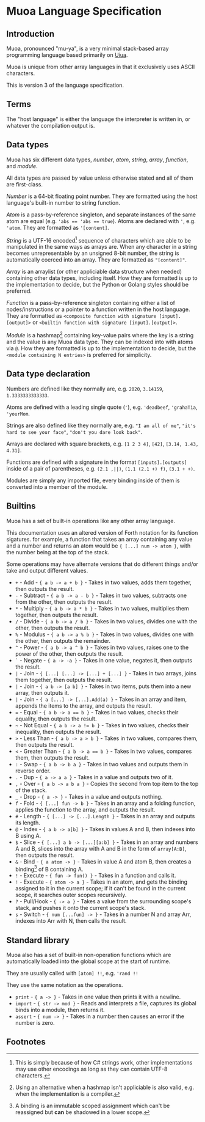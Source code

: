 # Muoa Language Specification

## Introduction

Muoa, pronounced "mu-ya", is a very minimal stack-based array programming language based primarily on [Uiua](https://www.uiua.org).

Muoa is unique from other array languages in that it exclusively uses ASCII characters.

This is version 3 of the language specification.

## Terms

The "host language" is either the language the interpreter is written in, or whatever the compilation output is.

## Data types

Muoa has six different data types, *number*, *atom*, *string*, *array*, *function*, and *module*.

All data types are passed by value unless otherwise stated and all of them are first-class.

*Number* is a 64-bit floating point number.
They are formatted using the host language's built-in number to string function.

*Atom* is a pass-by-reference singleton, and separate instances of the same atom are equal (e.g. `'abs == 'abs == true`).
Atoms are declared with `'`, e.g. `'atom`.
They are formatted as `'[content]`.

*String* is a UTF-16 encoded[^1] sequence of characters which are able to be manipulated in the same ways as arrays are.
When any character in a string becomes unrepresentable by an unsigned 8-bit number, the string is automatically coerced into an array.
They are formatted as `"[content]"`.

*Array* is an arraylist (or other appliciable data structure when needed) containing other data types, including itself.
How they are formatted is up to the implementation to decide, but the Python or Golang styles should be preferred.

*Function* is a pass-by-reference singleton containing either a list of nodes/instructions or a pointer to a function written in the host language.
They are formatted as `<composite function with signature [input].[output]>` or `<builtin function with signature [input].[output]>`.

*Module* is a hashmap[^2] containing key-value pairs where the key is a string and the value is any Muoa data type.
They can be indexed into with atoms via `@`.
How they are formatted is up to the implementation to decide, but the `<module containing N entries>` is preferred for simplicity.

## Data type declaration

Numbers are defined like they normally are, e.g. `2020`, `3.14159`, `1.3333333333333`.

Atoms are defined with a leading single quote (`'`), e.g. `'deadbeef`, `'grahaTia`, `'yourMom`.

Strings are also defined like they normally are, e.g. `"I am all of me"`, `"it's hard to see your face"`, `"don't you dare look back"`.

Arrays are declared with square brackets, e.g. `[1 2 3 4]`, `[42]`, `[3.14, 1.43, 4.31]`.

Functions are defined with a signature in the format `[inputs].[outputs]` inside of a pair of parentheses, e.g. `(2.1 ,||)`, `(1.1 (2.1 +) f)`, `(3.1 + +)`.

Modules are simply any imported file, every binding inside of them is converted into a member of the module.

## Builtins

Muoa has a set of built-in operations like any other array language.

This documentation uses an altered version of Forth notation for its function sigatures.
for example, a function that takes an array containing any value and a number and returns an atom would be `{ [...] num -> atom }`, with the number being at the top of the stack.

Some operations may have alternate versions that do different things and/or take and output different values.

- `+` - Add - `{ a b -> a + b }` - Takes in two values, adds them together, then outputs the result.
- `-` - Subtract - `{ a b -> a - b }` - Takes in two values, subtracts one from the other, then outputs the result.
- `*` - Multiply - `{ a b -> a * b }` - Takes in two values, multiplies them together, then outputs the result.
- `/` - Divide - `{ a b -> a / b }` - Takes in two values, divides one with the other, then outputs the result.
- `%` - Modulus - `{ a b -> a % b }` - Takes in two values, divides one with the other, then outputs the remainder.
- `^` - Power - `{ a b -> a ^ b }` - Takes in two values, raises one to the power of the other, then outputs the result.
- `` ` `` - Negate - `{ a -> -a }` - Takes in one value, negates it, then outputs the result.
- `|` - Join - `{ [...] [...] -> [...] + [...] }` - Takes in two arrays, joins them together, then outputs the result.
- `|` - Join - `{ a b -> [a b] }` - Takes in two items, puts them into a new array, then outputs it.
- `|` - Join - `{ a [...] -> [...].Add(a) }` - Takes in an array and item, appends the items to the array, and outputs the result.
- `=` - Equal - `{ a b -> a == b }` - Takes in two values, checks their equality, then outputs the result.
- `~` - Not Equal - `{ a b -> a != b }` - Takes in two values, checks their inequality, then outputs the result.
- `>` - Less Than - `{ a b -> a > b }` - Takes in two values, compares them, then outputs the result.
- `<` - Greater Than - `{ a b -> a == b }` - Takes in two values, compares them, then outputs the result.
- `:` - Swap - `{ a b -> b a }` - Takes in two values and outputs them in reverse order.
- `.` - Dup - `{ a -> a a }` - Takes in a value and outputs two of it.
- `,` - Over - `{ a b -> a b a }` - Copies the second from top item to the top of the stack.
- `_` - Drop - `{ a -> }` - Takes in a value and outputs nothing.
- `f` - Fold - `{ [...] fun -> b }` - Takes in an array and a folding function, applies the function to the array, and outputs the result.
- `#` - Length - `{ [...] -> [...].Length }` - Takes in an array and outputs its length.
- `@` - Index - `{ a b -> a[b] }` - Takes in values A and B, then indexes into B using A.
- `$` - Slice - `{ [...] a b -> [...][a:b] }` - Takes in an array and numbers A and B, slices into the array with A and B in the form of `array[A:B]`, then outputs the result.
- `&` - Bind - `{ a atom -> }` - Takes in value A and atom B, then creates a binding[^3] of B containing A.
- `!` - Execute - `{ fun -> fun() }` - Takes in a function and calls it.
- `!` - Execute - `{ atom -> a }` - Takes in an atom, and gets the binding assigned to it in the current scope; if it can't be found in the current scope, it searches outer scopes recursively.
- `?` - Pull/Hook - `{ -> a }` - Takes a value from the surrounding scope's stack, and pushes it onto the current scope's stack.
- `s` - Switch - `{ num [...fun] -> }` - Takes in a number N and array Arr, indexes into Arr with N, then calls the result.

## Standard library

Muoa also has a set of built-in non-operation functions which are automatically loaded into the global scope at the start of runtime.

They are usually called with `[atom] !!`, e.g. `'rand !!`

They use the same notation as the operations.

- `print` - `{ a -> }` - Takes in one value then prints it with a newline.
- `import` - `{ str -> mod }` - Reads and interprets a file, captures its global binds into a module, then returns it.
- `assert` - `{ num -> }` - Takes in a number then causes an error if the number is zero.

## Footnotes

[^1]: This is simply because of how C# strings work, other implementations may use other encodings as long as they can contain UTF-8 characters.

[^2]: Using an alternative when a hashmap isn't appliciable is also valid, e.g. when the implementation is a compiler.

[^3]: A binding is an immutable scoped assignment which can't be reassigned but **can** be shadowed in a lower scope.
